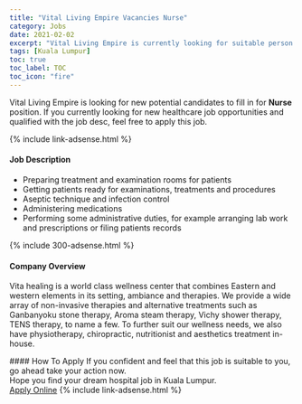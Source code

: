 ```yaml
---
title: "Vital Living Empire Vacancies Nurse" 
category: Jobs 
date: 2021-02-02 
excerpt: "Vital Living Empire is currently looking for suitable person to fill in the Nurse which positioned at Kuala Lumpur" 
tags: [Kuala Lumpur] 
toc: true 
toc_label: TOC 
toc_icon: "fire" 
--- 
```


<p>Vital Living Empire is looking for new potential candidates to fill in for <b>Nurse</b> position. If you currently looking for new healthcare job opportunities and qualified with the job desc, feel free to apply this job.
</p>{% include link-adsense.html %} 
<div><div><h4>Job Description</h4></div><div><div><span><div><ul><li>Preparing treatment and examination rooms for patients</li><li>Getting patients ready for examinations, treatments and procedures</li><li>Aseptic technique and infection control</li><li>Administering medications</li><li>Performing some administrative duties, for example arranging lab work and prescriptions or filing patients records</li></ul></div></span></div></div></div> 
{% include 300-adsense.html %} 
<div><div><h4>Company Overview</h4></div><div><div><span><div><p>Vita healing is a world class wellness center that combines Eastern and western elements in its setting, ambiance and therapies. We provide a wide array of non-invasive therapies and alternative treatments such as Ganbanyoku stone therapy, Aroma steam therapy, Vichy shower therapy, TENS therapy, to name a few. To further suit our wellness needs, we also have physiotherapy, chiropractic, nutritionist and aesthetics treatment in-house.</p></div></span></div></div></div> 
#### How To Apply 
If you confident and feel that this job is suitable to you, go ahead take your action now. <br/> 
Hope you find your dream hospital job in Kuala Lumpur. <br/> 
<a href="https://www.jobstreet.com.my/en/job/nurse-4474471?jobId=jobstreet-my-job-4474471&sectionRank=26&token=0~94f5b54e-3e3e-46ab-9eba-2a41cc225998&fr=SRP%20View%20In%20New%20Ta" class="btn btn--warning" target="_blank" rel="nofollow noopenner">Apply Online</a> 
{% include link-adsense.html %} 